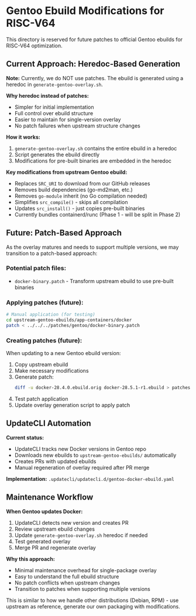 # Gentoo Ebuild Modifications for RISC-V64

This directory is reserved for future patches to official Gentoo ebuilds for RISC-V64 optimization.

## Current Approach: Heredoc-Based Generation

**Note:** Currently, we do NOT use patches. The ebuild is generated using a heredoc in `generate-gentoo-overlay.sh`.

**Why heredoc instead of patches:**
- Simpler for initial implementation
- Full control over ebuild structure
- Easier to maintain for single-version overlay
- No patch failures when upstream structure changes

**How it works:**
1. `generate-gentoo-overlay.sh` contains the entire ebuild in a heredoc
2. Script generates the ebuild directly
3. Modifications for pre-built binaries are embedded in the heredoc

**Key modifications from upstream Gentoo ebuild:**
- Replaces `SRC_URI` to download from our GitHub releases
- Removes build dependencies (go-md2man, etc.)
- Removes `go-module` inherit (no Go compilation needed)
- Simplifies `src_compile()` - skips all compilation
- Updates `src_install()` - just copies pre-built binaries
- Currently bundles containerd/runc (Phase 1 - will be split in Phase 2)

## Future: Patch-Based Approach

As the overlay matures and needs to support multiple versions, we may transition to a patch-based approach:

### Potential patch files:
- `docker-binary.patch` - Transform upstream ebuild to use pre-built binaries

### Applying patches (future):
```bash
# Manual application (for testing)
cd upstream-gentoo-ebuilds/app-containers/docker
patch < ../../../patches/gentoo/docker-binary.patch
```

### Creating patches (future):
When updating to a new Gentoo ebuild version:

1. Copy upstream ebuild
2. Make necessary modifications
3. Generate patch:
   ```bash
   diff -u docker-28.4.0.ebuild.orig docker-28.5.1-r1.ebuild > patches/gentoo/docker-binary.patch
   ```
4. Test patch application
5. Update overlay generation script to apply patch

## UpdateCLI Automation

**Current status:**
- UpdateCLI tracks new Docker versions in Gentoo repo
- Downloads new ebuilds to `upstream-gentoo-ebuilds/` automatically
- Creates PRs with updated ebuilds
- Manual regeneration of overlay required after PR merge

**Implementation:** `.updatecli/updatecli.d/gentoo-docker-ebuild.yaml`

## Maintenance Workflow

**When Gentoo updates Docker:**
1. UpdateCLI detects new version and creates PR
2. Review upstream ebuild changes
3. Update `generate-gentoo-overlay.sh` heredoc if needed
4. Test generated overlay
5. Merge PR and regenerate overlay

**Why this approach:**
- Minimal maintenance overhead for single-package overlay
- Easy to understand the full ebuild structure
- No patch conflicts when upstream changes
- Transition to patches when supporting multiple versions

This is similar to how we handle other distributions (Debian, RPM) - use upstream as reference, generate our own packaging with modifications.
